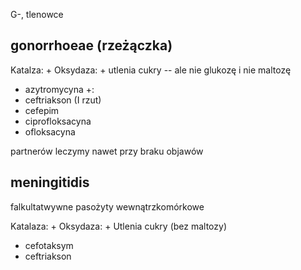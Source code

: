 G-, tlenowce

## gonorrhoeae (rzeżączka)
Katalza: $+$
Oksydaza: $+$
utlenia cukry -- ale nie glukozę i nie maltozę

- azytromycyna +:
- ceftriakson (I rzut)
- cefepim
- ciprofloksacyna
- ofloksacyna

partnerów leczymy nawet przy braku objawów

## meningitidis
falkultatwywne pasożyty wewnątrzkomórkowe

Katalaza: $+$
Oksydaza: $+$
Utlenia cukry (bez maltozy)


- cefotaksym
- ceftriakson
